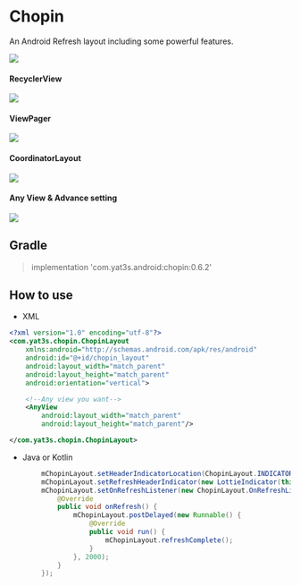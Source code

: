 # Chopin
An Android Refresh layout including some powerful features.

![](https://github.com/Yat3s/Chopin/blob/dev/screenshot/device-2019-02-15-111301.png)


#### RecyclerView
![](https://github.com/Yat3s/Chopin/blob/dev/screenshot/recyclerview.gif)

#### ViewPager
![](https://github.com/Yat3s/Chopin/blob/dev/screenshot/viewpager.gif)

#### CoordinatorLayout
![](https://github.com/Yat3s/Chopin/blob/dev/screenshot/coordinatorlayout.gif)

#### Any View & Advance setting
![](https://github.com/Yat3s/Chopin/blob/dev/screenshot/custom.gif)



## Gradle
> implementation 'com.yat3s.android:chopin:0.6.2'

## How to use
- XML 
```xml
<?xml version="1.0" encoding="utf-8"?>
<com.yat3s.chopin.ChopinLayout
    xmlns:android="http://schemas.android.com/apk/res/android"
    android:id="@+id/chopin_layout"
    android:layout_width="match_parent"
    android:layout_height="match_parent"
    android:orientation="vertical">

    <!--Any view you want-->
    <AnyView
        android:layout_width="match_parent"
        android:layout_height="match_parent"/>

</com.yat3s.chopin.ChopinLayout>
```

- Java or Kotlin
```java
        mChopinLayout.setHeaderIndicatorLocation(ChopinLayout.INDICATOR_LOCATION_BEHIND);
        mChopinLayout.setRefreshHeaderIndicator(new LottieIndicator(this, "victory.json", 0.1f));
        mChopinLayout.setOnRefreshListener(new ChopinLayout.OnRefreshListener() {
            @Override
            public void onRefresh() {
                mChopinLayout.postDelayed(new Runnable() {
                    @Override
                    public void run() {
                        mChopinLayout.refreshComplete();
                    }
                }, 2000);
            }
        });
```

